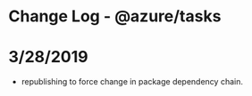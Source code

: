 # Change Log - @azure/tasks

# 3/28/2019
- republishing to force change in package dependency chain.
